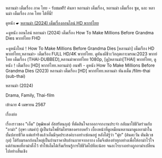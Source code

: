 หลานม่า เต็มเรื่อง ภาค ไทย - รับชมฟรี! ค้นหา หลานม่า เต็มเรื่อง, หลานม่า เต็มเรื่อง ซูม, และ หลานม่า เต็มเรื่อง ภาค ไทย ได้ที่นี่!

ดูหนัง ☛ [หลานม่า (2024) เต็มเรื่องออนไลน์ HD พากย์ไทย](https://joss.flixmax.stream/th/movie/1103621/how-to-make-millions-before-grandma-dies) 

+ดูหนัง ออนไลน์ หลานม่า (2024) เต็มเรื่อง How To Make Millions Before Grandma Dies พากย์ไทย FHD 

+ดูหนังใหม่！How To Make Millions Before Grandma Dies [หลานม่า] เต็มเรือง HD พากย์ไทย,หลานม่า- เต็มเรือง FULL HD/4K พากย์ไทย. ดูหันงผีชีวะวิกฤตเกาะมรณะ2023 พากย์ไทย เต็มเรื่อง (THAI-DUBBED),หลานม่าพากย์ไทย 1080p, [ดู]หลานม่า[THAI] พากย์ไทย, ดูหนัง！เต็มเรือง [HD] พากย์ไทย.หลานม่า) อนฟรี - ดูหนัง How To Make Millions Before Grandma Dies (2023) หลานม่า เต็มเรือง [HD] พากย์ไทย.หลานม่า หันงเต็ม /film-thai (sub-thai) 

หลานม่า (2024) 

Drama, Family, Thai-film 

เข้าฉาย 4 เมษายน 2567 

เรื่องย่อ 

เรื่องราวของ "เอ็ม" (พุฒิพงศ์ อัสสรัตนกุล) ที่ตัดสินใจลาออกจากงานประจำ กลับมาใช้ชีวิตร่วมกับ "อาม่า" (อุษา เสมคำ) ผู้เป็นร่มโพธิ์ร่มไทรของครอบครัว เบื้องหน้าที่ดูเหมือนหลานมาดูแลอาม่าในบั้นปลายชีวิต แต่แท้จริงแล้วเอ็มมีจุดประสงค์บางอย่างซ่อนอยู่ หลังได้รู้ว่า "มุ่ย" (ต้นตะวัน ตันติเวชกุล) ได้รับมรดกก้อนใหญ่เป็นบ้านราคาสิบล้านบาทจากอากง เอ็มจึงต้องทำทุกอย่างเพื่อให้อาม่าไว้ใจ แต่กำแพงที่อาม่าตั้งไว้ ทำให้เอ็มได้เริ่มเรียนรู้การใช้ชีวิตไปทีละน้อย จนอะไรบางอย่างถูกอาม่าเปลี่ยนไปอย่างสิ้นเชิง
